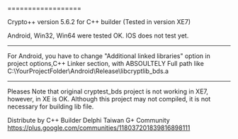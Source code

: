 
==================

Crypto++ version 5.6.2 for C++ builder (Tested in version XE7)

Android, Win32, Win64 were tested OK.
IOS does not test yet.

****
For Android, you have to change "Additional linked libraries" option
in project options,C++ Linker section, with ABSOULTELY Full path like
C:\YourProjectFolder\Android\Release\libcryptlib_bds.a
****

Pleases Note that original cryptest_bds project is not working in
XE7, however, in XE is OK.  Although this project may not compiled,
it is not necessary for building lib file.

Distribute by
C++ Builder Delphi Taiwan G+ Community
https://plus.google.com/communities/118037201839816898111